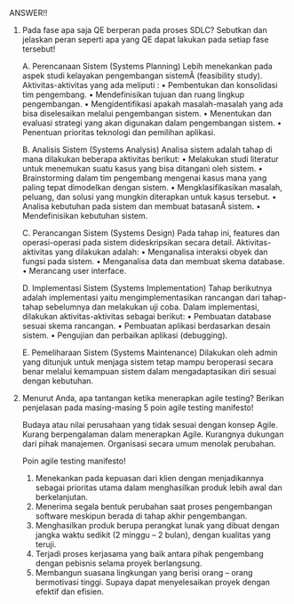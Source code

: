 ANSWER!!
1) Pada fase apa saja QE berperan pada proses SDLC? Sebutkan dan jelaskan peran seperti apa yang QE dapat lakukan pada setiap fase tersebut!
    
    A. Perencanaan Sistem (Systems Planning)
    Lebih menekankan pada aspek studi kelayakan pengembangan sistemÂ (feasibility study). Aktivitas-aktivitas yang ada meliputi :
    • Pembentukan dan konsolidasi tim pengembang.
    • Mendefinisikan tujuan dan ruang lingkup pengembangan.
    • Mengidentifikasi apakah masalah-masalah yang ada bisa diselesaikan melalui pengembangan sistem.
    • Menentukan dan evaluasi strategi yang akan digunakan dalam pengembangan sistem.
    • Penentuan prioritas teknologi dan pemilihan aplikasi.

    B. Analisis Sistem (Systems Analysis)
    Analisa sistem adalah tahap di mana dilakukan beberapa aktivitas berikut:
    • Melakukan studi literatur untuk menemukan suatu kasus yang bisa ditangani oleh sistem.
    • Brainstorming dalam tim pengembang mengenai kasus mana yang paling tepat dimodelkan dengan sistem.
    • Mengklasifikasikan masalah, peluang, dan solusi yang mungkin diterapkan untuk kasus tersebut.
    • Analisa kebutuhan pada sistem dan membuat batasanÂ sistem.
    • Mendefinisikan kebutuhan sistem.

    C. Perancangan Sistem (Systems Design)
    Pada tahap ini, features dan operasi-operasi pada sistem dideskripsikan secara detail. Aktivitas-aktivitas yang dilakukan adalah:
    • Menganalisa interaksi obyek dan fungsi pada sistem.
    • Menganalisa data dan membuat skema database.
    • Merancang user interface.

    D. Implementasi Sistem (Systems Implementation)
    Tahap berikutnya adalah implementasi yaitu mengimplementasikan rancangan dari tahap-tahap sebelumnya dan melakukan uji coba.
    Dalam implementasi, dilakukan aktivitas-aktivitas sebagai berikut:
    • Pembuatan database sesuai skema rancangan.
    • Pembuatan aplikasi berdasarkan desain sistem.
    • Pengujian dan perbaikan aplikasi (debugging).

    E. Pemeliharaan Sistem (Systems Maintenance)
    Dilakukan oleh admin yang ditunjuk untuk menjaga sistem tetap mampu beroperasi secara benar melalui kemampuan sistem dalam mengadaptasikan diri sesuai dengan           kebutuhan.

2. Menurut Anda, apa tantangan ketika menerapkan agile testing? Berikan penjelasan pada masing-masing 5 poin agile testing manifesto!
    
    Budaya atau nilai perusahaan yang tidak sesuai dengan konsep Agile. Kurang berpengalaman dalam menerapkan Agile. Kurangnya dukungan dari pihak manajemen.             Organisasi secara umum menolak perubahan.

    Poin agile testing manifesto!
    1. Menekankan pada kepuasan dari klien dengan menjadikannya sebagai prioritas utama dalam menghasilkan produk lebih awal dan berkelanjutan.
    2. Menerima segala bentuk perubahan saat proses pengembangan software meskipun berada di tahap akhir pengembangan.
    3. Menghasilkan produk berupa perangkat lunak yang dibuat dengan jangka waktu sedikit (2 minggu – 2 bulan), dengan kualitas yang teruji.
    4. Terjadi proses kerjasama yang baik antara pihak pengembang dengan pebisnis selama proyek berlangsung.
    5. Membangun suasana lingkungan yang berisi orang – orang bermotivasi tinggi. Supaya dapat menyelesaikan proyek dengan efektif dan efisien.
